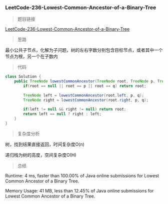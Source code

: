### LeetCode-236-Lowest-Common-Ancestor-of-a-Binary-Tree

> 题目链接

[LeetCode-236-Lowest-Common-Ancestor-of-a-Binary-Tree](https://leetcode.com/problems/lowest-common-ancestor-of-a-binary-tree/)

> 思路

最小公共子节点，化解为子问题，树的左右字数分别包含目标节点，或者其中一个节点为根，另一个在子数内

> 代码

```java
class Solution {
    public TreeNode lowestCommonAncestor(TreeNode root, TreeNode p, TreeNode q) {
        if(root == null || root == p || root == q) return root;
        
        TreeNode left = lowestCommonAncestor(root.left, p, q);
        TreeNode right = lowestCommonAncestor(root.right, p, q);
        
        if(left != null && right != null) return root;
        return left == null ? right : left;
    }
}
```

> 复杂度分析

树，找到结果直接返回，时间复杂度O(n)

递归栈为树的高度，空间复杂度O(H)

> 总结

Runtime: 4 ms, faster than 100.00% of Java online submissions for Lowest Common Ancestor of a Binary Tree.

Memory Usage: 41 MB, less than 12.45% of Java online submissions for Lowest Common Ancestor of a Binary Tree.
